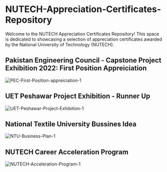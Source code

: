 # NUTECH-Appreciation-Certificates-Repository
Welcome to the NUTECH Appreciation Certificates Repository! This space is dedicated to showcasing a selection of appreciation certificates awarded by the National University of Technology (NUTECH). 

## Pakistan Engineering Council -  Capstone Project Exhibition 2022: First Position Appreiciation

![PEC-First-Position-appreiciation-1](https://github.com/SamiUddin-tech/NUTECH-Appreciation-Certificates-Repository/assets/81253183/600440b0-24dc-4f52-9ec6-2c3f685a317e)


## UET Peshawar Project Exhibition - Runner Up

![UET-Peshawar-Project-Exhibition-1](https://github.com/SamiUddin-tech/NUTECH-Appreciation-Certificates-Repository/assets/81253183/176addcd-5386-46e3-bed9-4319ee9c52ee)


## National Textile University Bussines Idea 

![NTU-Business-Plan-1](https://github.com/SamiUddin-tech/NUTECH-Appreciation-Certificates-Repository/assets/81253183/f15d2a3a-8877-489f-b4c3-0f50e9843e74)


## NUTECH Career Acceleration Program

![NUTECH-Acceleration-Program-1](https://github.com/SamiUddin-tech/NUTECH-Appreciation-Certificates-Repository/assets/81253183/5b771ba2-e226-4ca3-8d0b-c7d680433275)
